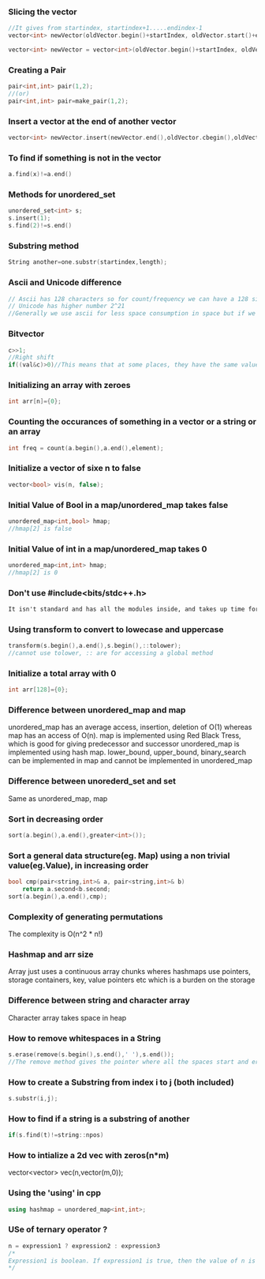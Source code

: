### Slicing the vector
```cpp
//It gives from startindex, startindex+1.....endindex-1
vector<int> newVector(oldVector.begin()+startIndex, oldVector.start()+endIndex);
```

```cpp
vector<int> newVector = vector<int>(oldVector.begin()+startIndex, oldVector.begin()+endIndex);
```

### Creating a Pair
```cpp
pair<int,int> pair(1,2);
//(or)
pair<int,int> pair=make_pair(1,2); 
```

### Insert a vector at the end of another vector
```cpp
vector<int> newVector.insert(newVector.end(),oldVector.cbegin(),oldVector.cend());
```

### To find if something is not in the vector
```cpp
a.find(x)!=a.end()
```

### Methods for unordered_set
```cpp
unordered_set<int> s;
s.insert(1);
s.find(2)!=s.end()
```

### Substring method
```cpp
String another=one.substr(startindex,length);
```

### Ascii and Unicode difference
```cpp
// Ascii has 128 characters so for count/frequency we can have a 128 size integer array
// Unicode has higher number 2^21
//Generally we use ascii for less space consumption in space but if we want to encode higher number of letters we will have to go for the UNICODE
```

### Bitvector
```cpp
c>>1;
//Right shift
if((val&c)>0)//This means that at some places, they have the same value,1
```

### Initializing an array with zeroes
```cpp
int arr[n]={0};
```

### Counting the occurances of something in a vector or a string or an array
```cpp
int freq = count(a.begin(),a.end(),element);
```

### Initialize a vector of sixe n to false
```cpp
vector<bool> vis(n, false);
```

### Initial Value of Bool in a map/unordered_map takes false
```cpp
unordered_map<int,bool> hmap;
//hmap[2] is false
```


### Initial Value of int in a map/unordered_map takes 0
```cpp
unordered_map<int,int> hmap;
//hmap[2] is 0
```

### Don't use #include<bits/stdc++.h>
```md
It isn't standard and has all the modules inside, and takes up time for compilation
```

### Using transform to convert to lowecase and uppercase
```cpp
transform(s.begin(),a.end(),s.begin(),::tolower);
//cannot use tolower, :: are for accessing a global method
```

### Initialize a total array with 0
```cpp
int arr[128]={0};
```

### Difference between unordered_map and map
unordered_map has an average access, insertion, deletion of O(1) whereas map has an access of O(n).
map is implemented using Red Black Tress, which is good for giving predecessor and successor 
unordered_map is implemented using hash map.
lower_bound, upper_bound, binary_search can be implemented in map and cannot be implemented in unordered_map

### Difference between unorederd_set and set
Same as unordered_map, map

### Sort in decreasing order
```cpp
sort(a.begin(),a.end(),greater<int>());
```

### Sort a general data structure(eg. Map) using a non trivial value(eg.Value), in increasing order
```cpp
bool cmp(pair<string,int>& a, pair<string,int>& b)
    return a.second<b.second;
sort(a.begin(),a.end(),cmp);
```

### Complexity of generating permutations
The complexity is O(n^2 * n!)

### Hashmap and arr size
Array just uses a continuous array chunks wheres hashmaps use pointers, storage containers, key, value pointers  etc which is a burden on the storage

### Difference between string and character array
Character array takes space in heap 

### How to remove whitespaces in a String
```cpp
s.erase(remove(s.begin(),s.end(),' '),s.end());
//The remove method gives the pointer where all the spaces start and erase removes them
```

### How to create a Substring from index i to j (both included)
```cpp
s.substr(i,j);
```

### How to find if a string is a substring of another
```cpp
if(s.find(t)!=string::npos)
```

### How to intialize a 2d vec with zeros(n*m)
vector<vector<int>> vec(n,vector<int>(m,0));


### Using the 'using' in cpp
```cpp
using hashmap = unordered_map<int,int>;
```

### USe of ternary operator ?
```cpp
n = expression1 ? expression2 : expression3
/*
Expression1 is boolean. If expression1 is true, then the value of n is expression 2 else expression3
*/

```
